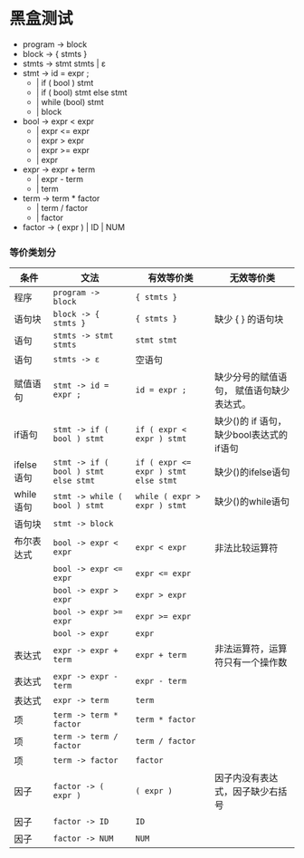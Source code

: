 # 黑盒测试


- program -> block
- block -> { stmts }
- stmts -> stmt stmts | ε
- stmt -> id = expr ; 
    - | if ( bool ) stmt
    - | if ( bool) stmt else stmt
    - | while (bool) stmt 
    - | block
- bool -> expr < expr 
    - | expr <= expr 
    - | expr > expr 
    - | expr >= expr 
    - | expr
- expr -> expr + term 
    - | expr - term 
    - | term
- term -> term * factor
    - | term / factor 
    - | factor
- factor -> ( expr ) | ID | NUM

### 等价类划分

| 条件       | 文法                                 | 有效等价类                           | 无效等价类                                |
| ---------- | ------------------------------------ | ------------------------------------ | ----------------------------------------- |
| 程序       | `program -> block`                   | `{ stmts }`                          |                                           |
| 语句块     | `block -> { stmts }`                 | `{ stmts }`                          | 缺少 { } 的语句块                         |
| 语句       | `stmts -> stmt stmts`                | `stmt stmt`                          |                                           |
| 语句       | `stmts -> ε`                         | 空语句                               |                                           |
| 赋值语句   | `stmt -> id = expr ;`                | `id = expr ;`                        | 缺少分号的赋值语句， 赋值语句缺少表达式。 |
| if语句     | `stmt -> if ( bool ) stmt`           | `if ( expr < expr ) stmt`            | 缺少()的 if 语句， 缺少bool表达式的if语句 |
| ifelse语句 | `stmt -> if ( bool ) stmt else stmt` | `if ( expr <= expr ) stmt else stmt` | 缺少()的ifelse语句                        |
| while语句  | `stmt -> while ( bool ) stmt`        | `while ( expr > expr ) stmt`         | 缺少()的while语句                         |
| 语句块     | `stmt -> block`                      |                                      |                                           |
| 布尔表达式 | `bool -> expr < expr`                | `expr < expr`                        | 非法比较运算符                            |
|            | `bool -> expr <= expr`               | `expr <= expr`                       |                                           |
|            | `bool -> expr > expr`                | `expr > expr`                        |                                           |
|            | `bool -> expr >= expr`               | `expr >= expr`                       |                                           |
|            | `bool -> expr`                       | `expr`                               |                                           |
| 表达式     | `expr -> expr + term`                | `expr + term`                        | 非法运算符，运算符只有一个操作数          |
| 表达式     | `expr -> expr - term`                | `expr - term`                        |                                           |
| 表达式     | `expr -> term`                       | `term`                               |                                           |
| 项         | `term -> term * factor`              | `term * factor`                      |                                           |
| 项         | `term -> term / factor`              | `term / factor`                      |                                           |
| 项         | `term -> factor`                     | `factor`                             |                                           |
| 因子       | `factor -> ( expr )`                 | `( expr )`                           | 因子内没有表达式，因子缺少右括号          |
| 因子       | `factor -> ID`                       | `ID`                                 |                                           |
| 因子       | `factor -> NUM`                      | `NUM`                                |                                           |

